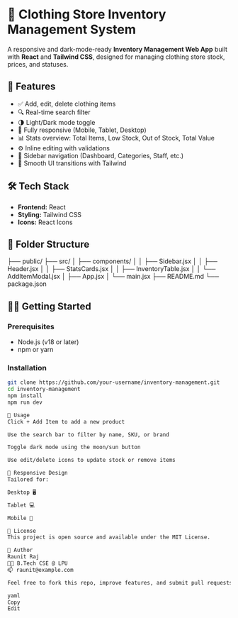 # 🧾 Clothing Store Inventory Management System

A responsive and dark-mode-ready **Inventory Management Web App** built with **React** and **Tailwind CSS**, designed for managing clothing store stock, prices, and statuses.

## 🚀 Features

- ✅ Add, edit, delete clothing items
- 🔍 Real-time search filter
- 🌗 Light/Dark mode toggle
- 📱 Fully responsive (Mobile, Tablet, Desktop)
- 📊 Stats overview: Total Items, Low Stock, Out of Stock, Total Value
- ⚙️ Inline editing with validations
- 🧭 Sidebar navigation (Dashboard, Categories, Staff, etc.)
- 🎨 Smooth UI transitions with Tailwind

## 🛠️ Tech Stack

- **Frontend:** React
- **Styling:** Tailwind CSS
- **Icons:** React Icons

## 📂 Folder Structure

├── public/
├── src/
│ ├── components/
│ │ ├── Sidebar.jsx
│ │ ├── Header.jsx
│ │ ├── StatsCards.jsx
│ │ ├── InventoryTable.jsx
│ │ └── AddItemModal.jsx
│ ├── App.jsx
│ └── main.jsx
├── README.md
└── package.json


## 🧑‍💻 Getting Started

### Prerequisites

- Node.js (v18 or later)
- npm or yarn

### Installation

```bash
git clone https://github.com/your-username/inventory-management.git
cd inventory-management
npm install
npm run dev

🧪 Usage
Click + Add Item to add a new product

Use the search bar to filter by name, SKU, or brand

Toggle dark mode using the moon/sun button

Use edit/delete icons to update stock or remove items

📱 Responsive Design
Tailored for:

Desktop 🖥

Tablet 💻

Mobile 📱

🧾 License
This project is open source and available under the MIT License.

👤 Author
Raunit Raj
👨‍🎓 B.Tech CSE @ LPU
📫 raunit@example.com

Feel free to fork this repo, improve features, and submit pull requests!

yaml
Copy
Edit
